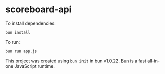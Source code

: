 # scoreboard-api

To install dependencies:

```bash
bun install
```

To run:

```bash
bun run app.js
```

This project was created using `bun init` in bun v1.0.22. [Bun](https://bun.sh) is a fast all-in-one JavaScript runtime.
